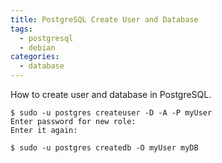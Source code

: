```yaml
---
title: PostgreSQL Create User and Database
tags:
  - postgresql
  - debian
categories:
  - database
---
```

How to create user and database in PostgreSQL.

```
$ sudo -u postgres createuser -D -A -P myUser
Enter password for new role:
Enter it again:

$ sudo -u postgres createdb -O myUser myDB
```
